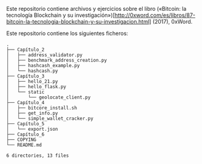 Este repositorio contiene archivos y ejercicios sobre el libro («Bitcoin: la tecnología Blockchain y su investigación»)[http://0xword.com/es/libros/87-bitcoin-la-tecnologia-blockchain-y-su-investigacion.html] (2017), 0xWord.

Este repositorio contiene los siguientes ficheros:
```
.
├── Capítulo_2
│   ├── address_validator.py
│   ├── benchmark_address_creation.py
│   ├── hashcash_example.py
│   └── hashcash.py
├── Capítulo_3
│   ├── hello_21.py
│   ├── hello_flask.py
│   └── static
│       └── geolocate_client.py
├── Capítulo_4
│   ├── bitcore_install.sh
│   ├── get_info.py
│   └── simple_wallet_cracker.py
├── Capítulo_5
│   └── export.json
├── Capítulo_6
├── COPYING
└── README.md

6 directories, 13 files

``` 

